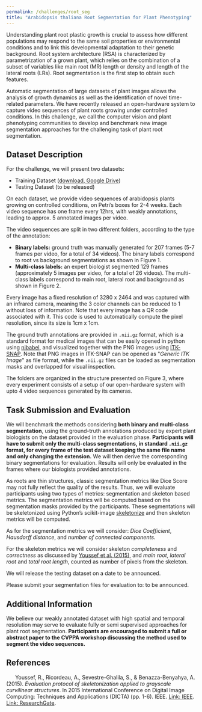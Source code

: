 ```yaml
---
permalink: /challenges/root_seg
title: "Arabidopsis thaliana Root Segmentation for Plant Phenotyping"
---
```


Understanding plant root plastic growth is crucial to assess how different populations may respond to the same soil properties or environmental conditions and to link this developmental adaptation to their genetic background. Root system architecture (RSA) is characterized by parametrization of a grown plant, which relies on the combination of a subset of variables like main root (MR) length or density and length of the lateral roots (LRs). Root segmentation is the first step to obtain such features. 

Automatic segmentation of large datasets of plant images allows the analysis of growth dynamics as well as the identification of novel time-related parameters. We have recently released an open-hardware system to capture video sequences of plant roots growing under controlled conditions. In this challenge, we call the computer vision and plant phenotyping communities to develop and benchmark new image segmentation approaches for the challenging task of plant root segmentation.

## Dataset Description

For the challenge, we will present two datasets: 
- Training Dataset ([download, Google Drive](https://drive.google.com/drive/folders/1_j10DXMeSprowJGVrSqqLQQ3u-JqzM0J?usp=sharing "download"))
- Testing Dataset (to be released)

On each dataset, we provide video sequences of arabidopsis plants growing on controlled conditions, on Petri’s boxes for 2-4 weeks. Each video sequence has one frame every 12hrs, with weakly annotations, leading to approx. 5 annotated images per video. 

The video sequences are split in two different folders, according to the type of the annotation:
- **Binary labels:** ground truth was manually generated for 207 frames (5-7  frames per video, for a total of 34 videos). The binary labels correspond to root vs background segmentations as shown in Figure 1.
- **Multi-class labels:** an expert biologist segmented 129 frames (approximately 5 images per video, for a total of 26 videos). The multi-class labels correspond to main root, lateral root and background as shown in Figure 2. 

Every image has a fixed resolution of 3280 x 2464 and was captured with an infrared camera, meaning the 3 color channels can be reduced to 1 without loss of information. Note that every image has a QR code associated with it. This code is used to automatically compute the pixel resolution, since its size is 1cm x 1cm. 

The ground truth annotations are provided in `.nii.gz` format, which is a standard format for medical images that can be easily opened in python using [nibabel](https://nipy.org/nibabel/ "nibabel"), and visualized together with the PNG images using [ITK-SNAP](http://www.itksnap.org/pmwiki/pmwiki.php "ITK-SNAP"). Note that PNG images in ITK-SNAP can be opened as "*Generic ITK Image*" as file format, while the `.nii.gz` files can be loaded as segmentation masks and overlapped for visual inspection.

The folders are organized in the structure presented on Figure 3, where every experiment consists of a setup of our open-hardware system with upto 4 video sequences generated by its cameras.

## Task Submission and Evaluation

We will benchmark the methods considering **both binary and multi-class segmentation**, using the ground-truth annotations produced by expert plant biologists on the dataset provided in the evaluation phase. **Participants will have to submit only the multi-class segmentations, in standard `.nii.gz` format, for every frame of the test dataset keeping the same file name and only changing the extension.** We will then derive the corresponding binary segmentations for evaluation. Results will only be evaluated in the frames where our biologists provided annotations.

As roots are thin structures, classic segmentation metrics like Dice Score may not fully reflect the quality of the results. Thus, we will evaluate participants using two types of metrics: segmentation and skeleton based metrics. The segmentation metrics will be computed based on the segmentation masks provided by the participants. These segmentations will be skeletonized using Python’s scikit-image [skeletonize](https://scikit-image.org/docs/dev/auto_examples/edges/plot_skeleton.html "skeletonize") and then skeleton metrics will be computed. 

As for the segmentation metrics we will consider: *Dice Coefficient*, *Hausdorff distance*, and *number of connected components*.

For the skeleton metrics we will consider skeleton *completeness* and *correctness* as discussed by [Youssef et al. (2015)](https://ieeexplore.ieee.org/document/7371256 "Youssef et al. (2015)"), and *main root*, *lateral root* and *total root length*, counted as number of pixels from the skeleton.

We will release the testing dataset on a date to be announced.

Please submit your segmentation files for evaluation to: to be announced.

## Additional Information

We believe our weakly annotated dataset with high spatial and temporal resolution may serve to evaluate fully or semi supervised approaches for plant root segmentation. **Participants are encouraged to submit a full or abstract paper to the CVPPA workshop discussing the method used to segment the video sequences.**


## References

&nbsp;&nbsp;&nbsp;&nbsp;&nbsp;&nbsp;Youssef, R., Ricordeau, A., Sevestre-Ghalila, S., & Benazza-Benyahya, A. (2015). *Evaluation protocol of skeletonization applied to grayscale curvilinear structures*. In 2015 International Conference on Digital Image Computing: Techniques and Applications (DICTA) (pp. 1-6). IEEE. [Link: IEEE](https://ieeexplore.ieee.org/document/7371256). [Link: ResearchGate](https://www.researchgate.net/profile/Rabaa-Youssef/publication/281449231_Evaluation_Protocol_of_Skeletonization_Applied_to_Grayscale_Curvilinear_Structures/links/55f700fe08aeafc8abf611fc/Evaluation-Protocol-of-Skeletonization-Applied-to-Grayscale-Curvilinear-Structures.pdf).

